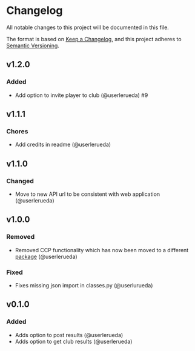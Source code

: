 # Changelog

All notable changes to this project will be documented in this file.

The format is based on [Keep a Changelog](https://keepachangelog.com/en/1.0.0/),
and this project adheres to [Semantic Versioning](https://semver.org/spec/v2.0.0.html).

## v1.2.0

### Added

- Add option to invite player to club (@userlerueda) #9

## v1.1.1

### Chores

- Add credits in readme (@userlerueda)

## v1.1.0

### Changed

- Move to new API url to be consistent with web application (@userlerueda)

## v1.0.0

### Removed

- Removed CCP functionality which has now been moved to a different [package](https://github.com/userlerueda/ccp) (@userlerueda)

### Fixed

- Fixes missing json import in classes.py (@userlurueda)

## v0.1.0

### Added

- Adds option to post results (@userlerueda)
- Adds option to get club results (@userlerueda)
